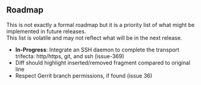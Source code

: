 ## Roadmap

This is not exactly a formal roadmap but it is a priority list of what might be implemented in future releases.  
This list is volatile and may not reflect what will be in the next release.

* **In-Progress**: Integrate an SSH daemon to complete the transport trifecta: http/https, git, and ssh (issue-369)
* Diff should highlight inserted/removed fragment compared to original line
* Respect Gerrit branch permissions, if found (issue 36)

